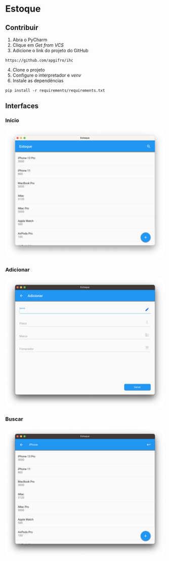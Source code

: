 # Estoque

## Contribuir

1. Abra o PyCharm
2. Clique em _Get from VCS_
3. Adicione o link do projeto do GitHub
```
https://github.com/apgifro/ihc
```
4. Clone o projeto
5. Configure o interpretador e _venv_
6. Instale as dependências
```
pip install -r requirements/requirements.txt
```

## Interfaces

### Início

![screen1](/readme/start.png)

### Adicionar

![screen2](/readme/add.png)

### Buscar

![screen2](/readme/search.png)
